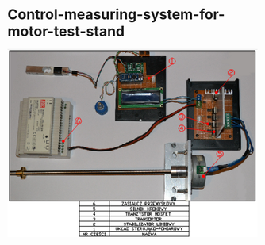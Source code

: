 # Control-measuring-system-for-motor-test-stand

<p align="center"> 
<img src="control_measuring_system.png">
</p>
